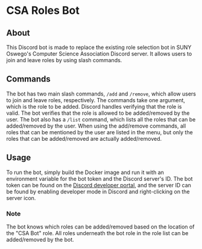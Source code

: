 # CSA Roles Bot

## About
This Discord bot is made to replace the existing role selection bot in
SUNY Oswego's Computer Science Association Discord server. It allows users
to join and leave roles by using slash commands.

## Commands
The bot has two main slash commands, `/add` and `/remove`, which allow users
to join and leave roles, respectively. The commands take one argument, which
is the role to be added. Discord handles verifying that the role is valid.
The bot verifies that the role is allowed to be added/removed by the user.
The bot also has a `/list` command, which lists all the roles that can be
added/removed by the user. When using the add/remove commands, all
roles that can be mentioned by the user are listed in the menu, but only the
roles that can be added/removed are actually added/removed.

## Usage
To run the bot, simply build the Docker image and run it with an environment
variable for the bot token and the Discord server's ID. The bot token can be
found on the [Discord developer portal](https://discord.com/developers/applications),
and the server ID can be found by enabling developer mode in Discord and
right-clicking on the server icon.

### Note
The bot knows which roles can be added/removed based on the location of the
"CSA Bot" role. All roles underneath the bot role in the role list can be
added/removed by the bot.
